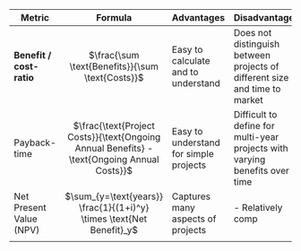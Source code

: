 
| Metric                   |                                           Formula                                           | Advantages                             | Disadvantages                                                               |
| ------------------------ | :-----------------------------------------------------------------------------------------: | -------------------------------------- | --------------------------------------------------------------------------- |
| **Benefit / cost-ratio** |                      $\frac{\sum \text{Benefits}}{\sum \text{Costs}}$                       | Easy to calculate and to understand    | Does not distinguish between projects of different size and time to market  |
| Payback-time             | $\frac{\text{Project Costs}}{\text{Ongoing Annual Benefits} - \text{Ongoing Annual Costs}}$ | Easy to understand for simple projects | Difficult to define for multi-year projects with varying benefits over time |
| Net Present Value (NPV)  |            $\sum_{y=\text{years}} \frac{1}{(1+i)^y} \times \text{Net Benefit}_y$            | Captures many aspects of projects      | - Relatively comp                                                           |
|                          |                                                                                             |                                        |                                                                             |
